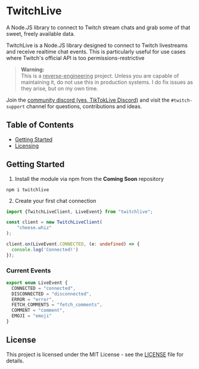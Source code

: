 TwitchLive
==================
A Node.JS library to connect to Twitch stream chats and grab some of that sweet, freely available data.

TwitchLive is a Node.JS library designed to connect to Twitch livestreams and receive realtime chat events.
This is particularly useful for use cases where Twitch's official API is too permissions-restrictive

> **Warning:**<br/>This is a <u>reverse-engineering</u> project. Unless you are capable of maintaining it, do not use this in production systems. I do fix issues as they arise, but on my own time.

Join the [community discord (yes, TikTokLive Discord)](https://discord.gg/e2XwPNTBBr) and visit
the `#twitch-support` channel for questions, contributions and ideas.


## Table of Contents

- [Getting Started](#getting-started)
- [Licensing](#license)

## Getting Started

1. Install the module via npm from the **Coming Soon** repository

```shell script
npm i twitchlive
```

2. Create your first chat connection

```typescript
import {TwitchLiveClient, LiveEvent} from "twitchlive";

const client = new TwitchLiveClient(
    "cheese.whiz"
);

client.on(LiveEvent.CONNECTED, (e: undefined) => {
  console.log('Connected!')
});

```

### Current Events

```typescript
export enum LiveEvent {
  CONNECTED = "connected",
  DISCONNECTED = "disconnected",
  ERROR = "error",
  FETCH_COMMENTS = "fetch_comments",
  COMMENT = "comment",
  EMOJI = "emoji"
}
```

## License

This project is licensed under the MIT License - see the [LICENSE](LICENSE) file for details.
